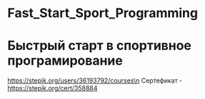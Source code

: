 # Fast_Start_Sport_Programming
# Быстрый старт в спортивное програмирование
https://stepik.org/users/36193792/courses\n
Сертефикат - https://stepik.org/cert/358884

